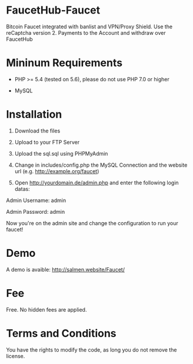 # FaucetHub-Faucet
Bitcoin Faucet integrated with banlist and VPN/Proxy Shield. Use the reCaptcha version 2. Payments to the Account and withdraw over FaucetHub


# Mininum Requirements

- PHP >= 5.4 (tested on 5.6), please do not use PHP 7.0 or higher

- MySQL

# Installation

1. Download the files

2. Upload to your FTP Server

3. Upload the sql.sql using PHPMyAdmin

4. Change in includes/config.php the MySQL Connection and the website url (e.g. http://example.org/faucet)

5. Open http://yourdomain.de/admin.php and enter the following login datas:

Admin Username: admin

Admin Password: admin

Now you're on the admin site and change the configuration to run your faucet!

# Demo

A demo is avaible: http://salmen.website/Faucet/


# Fee

Free. No hidden fees are applied.

# Terms and Conditions

You have the rights to modify the code, as long you do not remove the license.
